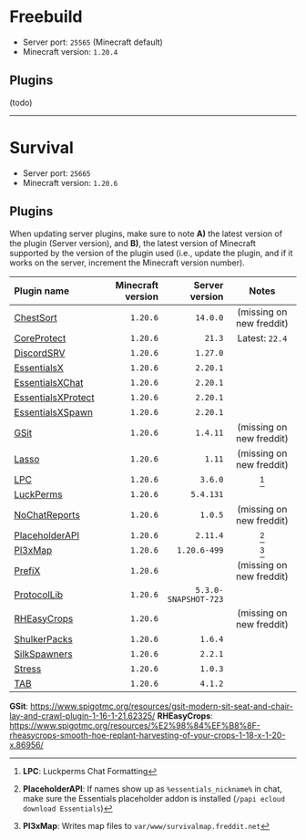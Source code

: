 # Freebuild

- Server port: `25565` (Minecraft default)
- Minecraft version: `1.20.4`

## Plugins

(todo)

___

# Survival

- Server port: `25665`
- Minecraft version: `1.20.6`

## Plugins

When updating server plugins, make sure to note **A)** the latest version of the plugin (Server version), and **B)**, the latest version of Minecraft supported by the version of the plugin used (i.e., update the plugin, and if it works on the server, increment the Minecraft version number).

| Plugin name                                                                                  | Minecraft version |       Server version |           Notes          |
|:-------------------------------------------------------------------------------------------- | -----------------:| --------------------:|:------------------------:|
| [ChestSort](https://www.spigotmc.org/resources/chestsort-api.59773/)                         |          `1.20.6` |             `14.0.0` | (missing on new freddit) |
| [CoreProtect](https://www.spigotmc.org/resources/coreprotect.8631/)                          |          `1.20.6` |               `21.3` |      Latest: `22.4`      |
| [DiscordSRV](https://www.spigotmc.org/resources/discordsrv.18494/)                           |          `1.20.6` |             `1.27.0` |                          |
| [EssentialsX](https://www.spigotmc.org/resources/essentialsx.9089/)                          |          `1.20.6` |             `2.20.1` |                          |
| [EssentialsXChat](https://www.spigotmc.org/resources/essentialsx.9089/)                      |          `1.20.6` |             `2.20.1` |                          |
| [EssentialsXProtect](https://www.spigotmc.org/resources/essentialsx.9089/)                   |          `1.20.6` |             `2.20.1` |                          |
| [EssentialsXSpawn](https://www.spigotmc.org/resources/essentialsx.9089/)                     |          `1.20.6` |             `2.20.1` |                          |
| [GSit]()                                                                                     |          `1.20.6` |             `1.4.11` | (missing on new freddit) |
| [Lasso](https://www.spigotmc.org/resources/lasso.54815/)                                     |          `1.20.6` |               `1.11` | (missing on new freddit) |
| [LPC](https://www.spigotmc.org/resources/lpc-chat-formatter-1-7-10-1-20.68965/)              |          `1.20.6` |              `3.6.0` |           [^1]           |
| [LuckPerms](https://www.spigotmc.org/resources/luckperms.28140/)                             |          `1.20.6` |            `5.4.131` |                          |
| [NoChatReports](https://www.spigotmc.org/resources/nochatreports-1-19-1-20-6.102931/)        |          `1.20.6` |              `1.0.5` | (missing on new freddit) |
| [PlaceholderAPI](https://www.spigotmc.org/resources/placeholderapi.6245/)                    |          `1.20.6` |             `2.11.4` |           [^2]           |
| [Pl3xMap](https://modrinth.com/plugin/pl3xmap)                                               |          `1.20.6` |         `1.20.6-499` |           [^3]           |
| [PrefiX](https://www.spigotmc.org/resources/prefix-custom-tag-manager-1-8-1-21.70359/)       |          `1.20.6` |                      | (missing on new freddit) |
| [ProtocolLib](https://www.spigotmc.org/resources/protocollib.1997/)                          |          `1.20.6` | `5.3.0-SNAPSHOT-723` |                          |
| [RHEasyCrops]()                                                                              |          `1.20.6` |                      | (missing on new freddit) |
| [ShulkerPacks](https://www.spigotmc.org/resources/shulker-backpacks-1-13-1-19.67466/)        |          `1.20.6` |              `1.6.4` |                          |
| [SilkSpawners](https://www.spigotmc.org/resources/silkspawners-versions-1-8-8-1-20-4.60063/) |          `1.20.6` |              `2.2.1` |                          |
| [Stress](https://www.spigotmc.org/resources/stress.79374/)                                   |          `1.20.6` |              `1.0.3` |                          |
| [TAB](https://www.spigotmc.org/resources/tab-1-5-1-21.57806/)                                |          `1.20.6` |              `4.1.2` |                          |

[^1]: **LPC**: Luckperms Chat Formatting  
[^2]: **PlaceholderAPI**: If names show up as `%essentials_nickname%` in chat, make sure the Essentials placeholder addon is installed (`/papi ecloud download Essentials`)
[^3]: **Pl3xMap**: Writes map files to `var/www/survivalmap.freddit.net`

**GSit**: https://www.spigotmc.org/resources/gsit-modern-sit-seat-and-chair-lay-and-crawl-plugin-1-16-1-21.62325/
**RHEasyCrops**: https://www.spigotmc.org/resources/%E2%98%84%EF%B8%8F-rheasycrops-smooth-hoe-replant-harvesting-of-your-crops-1-18-x-1-20-x.86956/
